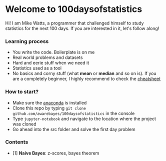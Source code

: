 # Welcome to 100daysofstatistics

Hi! I am Mike Watts, a programmer that challenged himself to study statistics for the next 100 days. If  you are interested in it, let's follow along!

### Learning process
- You write the code. Boilerplate is on me
- Real world problems and datasets
- Hard and eerie stuff when we need it
- Statistics used as a tool
- No basics and corny stuff (what **mean** or **median** and so on is). If you are a completely beginner, I highly recommend to check the [cheatsheet]()

### How to start?
- Make sure the [anaconda](https://anaconda.org/) is installed
- Clone this repo by typing `git clone github.com/awarebayes/100daysofstatistics` in the console
- Type `jupyter-notebook` and navigate to the location where the project was cloned
- Go ahead into the src folder and solve the first day problem

### Contents
- [1] **Naive Bayes**: z-scores, bayes theorem
